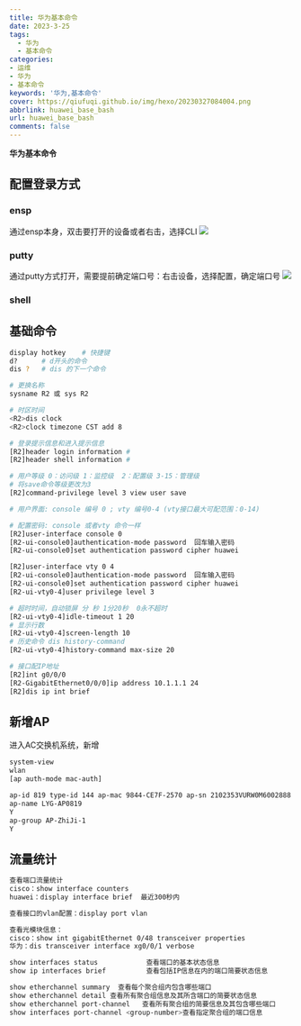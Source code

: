 ```yaml
---
title: 华为基本命令
date: 2023-3-25
tags:
  - 华为
  - 基本命令
categories: 
- 运维
- 华为
- 基本命令
keywords: '华为,基本命令'
cover: https://qiufuqi.github.io/img/hexo/20230327084004.png
abbrlink: huawei_base_bash
url: huawei_base_bash
comments: false
---
```


**华为基本命令**
## 配置登录方式
### ensp
通过ensp本身，双击要打开的设备或者右击，选择CLI
![](https://qiufuqi.github.io/img/hexo/20240203121914.png)
### putty
通过putty方式打开，需要提前确定端口号：右击设备，选择配置，确定端口号
![](https://qiufuqi.github.io/img/hexo/20240203122120.png)
### shell

## 基础命令
```bash
display hotkey    # 快捷键
d?      # d开头的命令
dis ?   # dis 的下一个命令

# 更换名称
sysname R2 或 sys R2 

# 时区时间
<R2>dis clock
<R2>clock timezone CST add 8

# 登录提示信息和进入提示信息
[R2]header login information #
[R2]header shell information #

# 用户等级 0：访问级 1：监控级  2：配置级 3-15：管理级
# 将save命令等级更改为3 
[R2]command-privilege level 3 view user save

# 用户界面: console 编号 0 ; vty 编号0-4 (vty接口最大可配范围：0-14)

# 配置密码: console 或者vty 命令一样
[R2]user-interface console 0
[R2-ui-console0]authentication-mode password  回车输入密码
[R2-ui-console0]set authentication password cipher huawei

[R2]user-interface vty 0 4
[R2-ui-console0]authentication-mode password  回车输入密码
[R2-ui-console0]set authentication password cipher huawei
[R2-ui-vty0-4]user privilege level 3

# 超时时间，自动锁屏 分 秒 1分20秒  0永不超时
[R2-ui-vty0-4]idle-timeout 1 20
# 显示行数
[R2-ui-vty0-4]screen-length 10
# 历史命令 dis history-command
[R2-ui-vty0-4]history-command max-size 20

# 接口配IP地址
[R2]int g0/0/0
[R2-GigabitEthernet0/0/0]ip address 10.1.1.1 24
[R2]dis ip int brief
```


## 新增AP
进入AC交换机系统，新增
``` bash
system-view
wlan
[ap auth-mode mac-auth]

ap-id 819 type-id 144 ap-mac 9844-CE7F-2570 ap-sn 2102353VURW0M6002888
ap-name LYG-AP0819
Y
ap-group AP-ZhiJi-1
Y
```
## 流量统计
``` bash
查看端口流量统计
cisco：show interface counters
huawei：display interface brief  最近300秒内

查看接口的vlan配置：display port vlan

查看光模块信息：
cisco：show int gigabitEthernet 0/48 transceiver properties
华为：dis transceiver interface xg0/0/1 verbose

show interfaces status            查看端口的基本状态信息
show ip interfaces brief          查看包括IP信息在内的端口简要状态信息

show etherchannel summary  查看每个聚合组内包含哪些端口
show etherchannel detail 查看所有聚合组信息及其所含端口的简要状态信息
show etherchannel port-channel   查看所有聚合组的简要信息及其包含哪些端口
show interfaces port-channel <group-number>查看指定聚合组的端口信息
```




